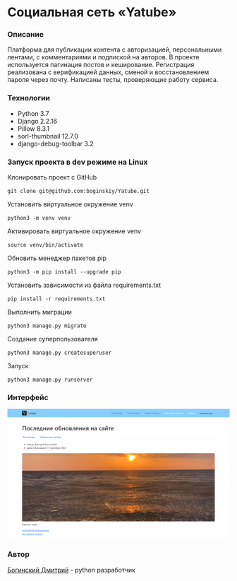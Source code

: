 # Социальная сеть «Yatube»

### Описание
Платформа для публикации контента с авторизацией, персональными лентами, с комментариями и подпиской на авторов. В проекте используется пагинация постов и кеширование. Регистрация реализована с верификацией данных, сменой и восстановлением пароля через почту. Написаны тесты, проверяющие работу сервиса.

### Технологии
* Python 3.7
* Django 2.2.16
* Pillow 8.3.1
* sorl-thumbnail 12.7.0
* django-debug-toolbar 3.2

### Запуск проекта в dev режиме на Linux
Клонировать проект c GitHub
```
git clone git@github.com:boginskiy/Yatube.git
```
Установить виртуальное окружение venv
```
python3 -m venv venv
```
Активировать виртуальное окружение venv
```
source venv/bin/activate
```
Обновить менеджер пакетов pip
```
python3 -m pip install --upgrade pip
```
Установить зависимости из файла requirements.txt
```
pip install -r requirements.txt
```
Выполнить миграции
```
python3 manage.py migrate
```
Создание суперпользователя
```
python3 manage.py createsuperuser
```
Запуск
```
python3 manage.py runserver
```

### **Интерфейс**

![](image_interface.png)

### **Автор**
[Богинский Дмитрий](https://github.com/boginskiy) - python разработчик
